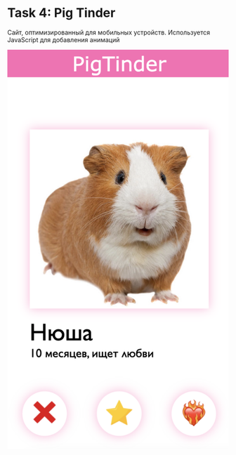 # Task 4: Pig Tinder

Сайт, оптимизированный для мобильных устройств. Используется JavaScript для добавления анимаций


![alt](https://github.com/nilaev/frontend-yandex/blob/main/images/ux-04-1.png)
